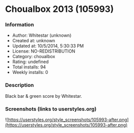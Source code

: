 # Choualbox 2013 (105993)

### Information
- Author: Whitestar (unknown)
- Created at: unknown
- Updated at: 10/5/2014, 5:30:33 PM
- License: NO-REDISTRIBUTION
- Category: choualbox
- Rating: undefined
- Total installs: 94
- Weekly installs: 0


### Description
Black bar & green score by Whitestar.


### Screenshots (links to userstyles.org)
![https://userstyles.org/style_screenshots/105993-after.png](https://userstyles.org/style_screenshots/105993-after.png)


